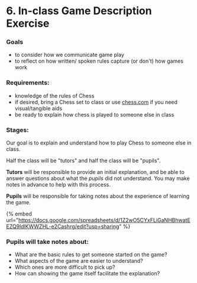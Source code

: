 # 6. In-class Game Description Exercise

### Goals

* to consider how we communicate game play
* to reflect on how written/ spoken rules capture (or don't) how games work

### Requirements:

* knowledge of the rules of Chess
* if desired, bring a Chess set to class or use [chess.com](https://www.chess.com) if you need visual/tangible aids&#x20;
* be ready to explain how chess is played to someone else in class&#x20;

### Stages:

Our goal is to explain and understand how to play Chess to someone else in class.&#x20;

Half the class will be "tutors" and half the class will be "pupils".&#x20;

**Tutors** will be responsible to provide an initial explanation, and be able to answer questions about what the _pupils_ did not understand. You may make notes in advance to help with this process.&#x20;

**Pupils** will be responsible for taking notes about the experience of learning the game.&#x20;

{% embed url="https://docs.google.com/spreadsheets/d/1Z2wO5CYxFLiGaNHBhwatEEZQ9ldlKWWZHL-e2Cashrg/edit?usp=sharing" %}

### Pupils will take notes about:&#x20;

* What are the basic rules to get someone started on the game?
* What aspects of the game are easier to understand?
* Which ones are more difficult to pick up?
* How can showing the game itself facilitate the explanation?
